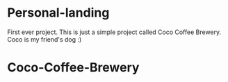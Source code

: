 # Personal-landing
First ever project.
This is just a simple project called Coco Coffee Brewery. Coco is my friend's dog :)
# Coco-Coffee-Brewery

